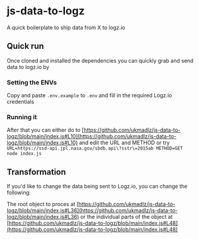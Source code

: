 # js-data-to-logz
A quick boilerplate to ship data from X to logz.io

## Quick run
Once cloned and installed the dependencies you can quickly grab and send data to logz.io by

### Setting the ENVs
Copy and paste `.env.example` to `.env` and fill in the required Logz.io credentials

### Running it
After that you can either do to [https://github.com/ukmadlz/js-data-to-logz/blob/main/index.js#L10](https://github.com/ukmadlz/js-data-to-logz/blob/main/index.js#L10) and edit the URL and METHOD or try `URL=https://ssd-api.jpl.nasa.gov/sbdb.api\?sstr\=2015ab METHOD=GET node index.js`

## Transformation
If you'd like to change the data being sent to Logz.io, you can change the following:

The root object to proces at [https://github.com/ukmadlz/js-data-to-logz/blob/main/index.js#L36](https://github.com/ukmadlz/js-data-to-logz/blob/main/index.js#L36) or the individual parts of the object at [https://github.com/ukmadlz/js-data-to-logz/blob/main/index.js#L48](https://github.com/ukmadlz/js-data-to-logz/blob/main/index.js#L48)